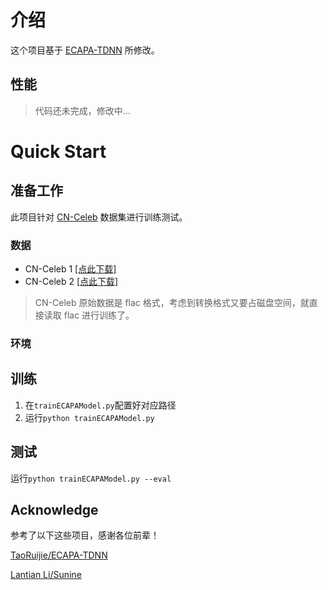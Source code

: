 # 介绍
这个项目基于 [ECAPA-TDNN](https://github.com/TaoRuijie/ECAPA-TDNN) 所修改。

## 性能
> 代码还未完成，修改中...

# Quick Start

## 准备工作
此项目针对 [CN-Celeb](http://cnceleb.org/) 数据集进行训练测试。

### 数据
* CN-Celeb 1  [[点此下载]](http://openslr.org/82/)
* CN-Celeb 2  [[点此下载]](http://openslr.org/82/)
> CN-Celeb 原始数据是 flac 格式，考虑到转换格式又要占磁盘空间，就直接读取 flac 进行训练了。

### 环境

## 训练
1. 在`trainECAPAModel.py`配置好对应路径
2. 运行`python trainECAPAModel.py`

## 测试
运行`python trainECAPAModel.py --eval`

## Acknowledge

参考了以下这些项目，感谢各位前辈！

[TaoRuijie/ECAPA-TDNN](https://github.com/TaoRuijie/ECAPA-TDNN)

[Lantian Li/Sunine](https://gitlab.com/csltstu/sunine)
